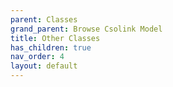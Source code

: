 ```yaml
---
parent: Classes
grand_parent: Browse Csolink Model
title: Other Classes
has_children: true
nav_order: 4
layout: default
---
```

